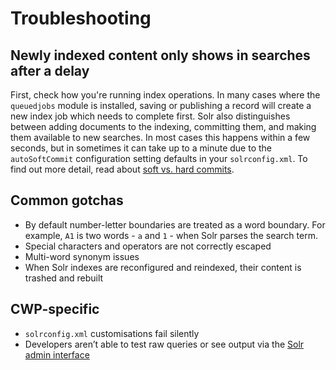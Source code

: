 # Troubleshooting

## Newly indexed content only shows in searches after a delay

First, check how you're running index operations.
In many cases where the `queuedjobs` module is installed,
saving or publishing a record will create a new index job which needs to complete first.
Solr also distinguishes between adding documents to the indexing,
committing them, and making them available to new searches.
In most cases this happens within a few seconds, but
in sometimes it can take up to a minute due to the
`autoSoftCommit` configuration setting defaults in your `solrconfig.xml`.
To find out more detail, read about
[soft vs. hard commits](https://lucidworks.com/post/understanding-transaction-logs-softcommit-and-commit-in-sorlcloud/). 

## Common gotchas

* By default number-letter boundaries are treated as a word boundary. For example, `A1` is two words - `a` and `1` - when Solr parses the search term.
* Special characters and operators are not correctly escaped
* Multi-word synonym issues
* When Solr indexes are reconfigured and reindexed, their content is trashed and rebuilt

## CWP-specific

* `solrconfig.xml` customisations fail silently
* Developers aren’t able to test raw queries or see output via the 
[Solr admin interface](02_setup.md#solr-admin)
